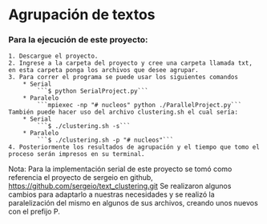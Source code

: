 # Agrupación de textos

### Para la ejecución de este proyecto:
    1. Descargue el proyecto.
    2. Ingrese a la carpeta del proyecto y cree una carpeta llamada txt, en esta carpeta ponga los archivos que desee agrupar.
    3. Para correr el programa se puede usar los siguientes comandos 
        * Serial
            ```$ python SerialProject.py```
        * Paralelo 
            ```mpiexec -np "# nucleos" python ./ParallelProject.py```
    También puede hacer uso del archivo clustering.sh el cual sería:
        * Serial
            ```$ ./clustering.sh -s```
        * Paralelo
            ```$ ./clustering.sh -p "# nucleos"```
    4. Posteriormente los resultados de agrupación y el tiempo que tomo el proceso serán impresos en su terminal.


Nota: Para la implementación serial de este proyecto se tomó como referencia el proyecto de sergeio en github, https://github.com/sergeio/text_clustering.git Se realizaron algunos cambios para adaptarlo a nuestras necesidades y se realizó la paralelización del mismo en algunos de sus archivos, creando unos nuevos con el prefijo P.
